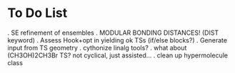 # To Do List

. SE refinement of ensembles
. MODULAR BONDING DISTANCES! (DIST keyword)
. Assess Hook+opt in yielding ok TSs (if/else blocks?)
. Generate input from TS geometry
. cythonize linalg tools?
. what about (CH3OH)2CH3Br TS? not cyclical, just assisted...
. clean up hypermolecule class
<!-- . Resolve Calc_Energy Issue (error in .sdf bonds perception?) -> PM7 SP? -> Required? -->